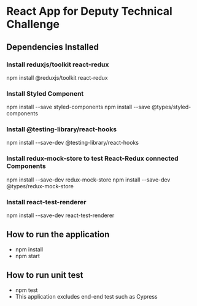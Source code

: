 # React App for Deputy Technical Challenge

## Dependencies Installed

### Install reduxjs/toolkit react-redux
npm install @reduxjs/toolkit react-redux

### Install Styled Component
npm install --save styled-components
npm install --save @types/styled-components

### Install @testing-library/react-hooks
npm install --save-dev @testing-library/react-hooks

### Install redux-mock-store to test React-Redux connected Components
npm install --save-dev redux-mock-store 
npm install --save-dev @types/redux-mock-store

### Install react-test-renderer
npm install --save-dev react-test-renderer

## How to run the application
- npm install
- npm start

## How to run unit test
- npm test
- This application excludes end-end test such as Cypress
